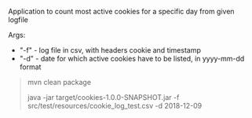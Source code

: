 Application to count most active cookies for a specific day from given logfile

Args:
- "-f" - log file in csv, with headers cookie and timestamp
- "-d" - date for which active cookies have to be listed, in yyyy-mm-dd format


> mvn clean package
> 
> java -jar target/cookies-1.0.0-SNAPSHOT.jar -f src/test/resources/cookie_log_test.csv -d 2018-12-09
